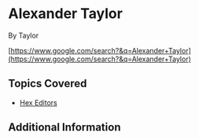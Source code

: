 # Alexander Taylor

By Taylor



[https://www.google.com/search?&q=Alexander+Taylor](https://www.google.com/search?&q=Alexander+Taylor)
## Topics Covered

- [Hex Editors](/forensics/what-are-hex-editors/)
## Additional Information

